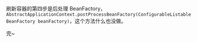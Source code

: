刷新容器的第四步是后处理 BeanFactory，`AbstractApplicationContext.postProcessBeanFactory(ConfigurableListableBeanFactory beanFactory)`，这个方法什么也没做。

完~
